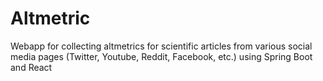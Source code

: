 # Altmetric
Webapp for collecting altmetrics for scientific articles from various social media pages (Twitter, Youtube, Reddit, Facebook, etc.) using Spring Boot and React
